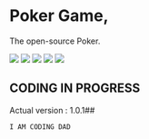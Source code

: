 # Poker Game,
The open-source Poker.

![](https://img.shields.io/github/license/ZukiLTU/Poker_OpenSource) ![](https://img.shields.io/github/repo-size/ZukiLTU/Poker_OpenSource) ![](https://img.shields.io/github/downloads/ZukiLTU/Poker_OpenSource/total) ![](https://img.shields.io/github/issues/ZukiLTU/Poker_OpenSource) ![](https://img.shields.io/github/forks/ZukiLTU/Poker_OpenSource)

## CODING IN PROGRESS 

Actual version : 1.0.1##

```I AM CODING DAD```
